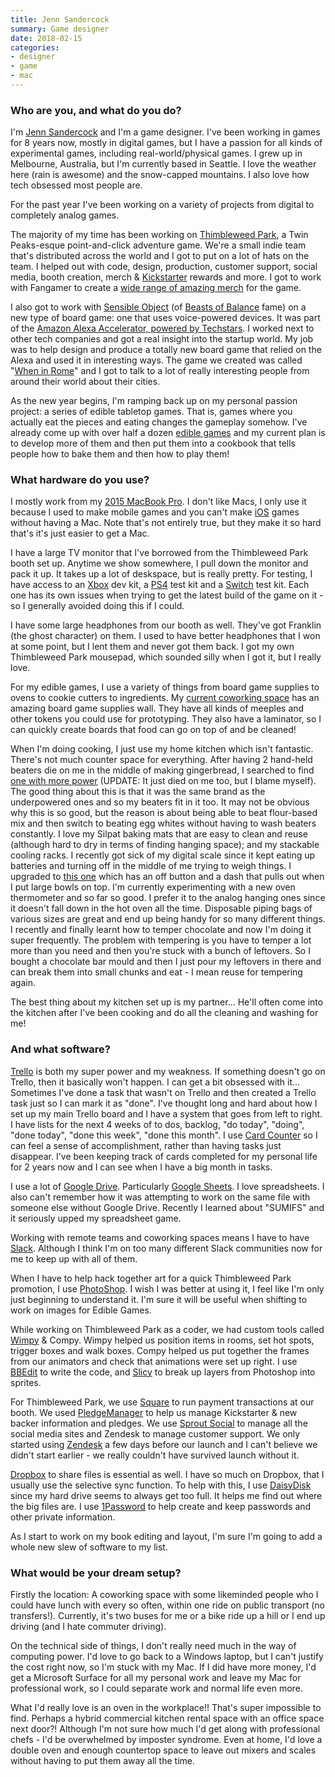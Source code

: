 ```yaml
---
title: Jenn Sandercock
summary: Game designer
date: 2018-02-15
categories:
- designer
- game
- mac
---
```


### Who are you, and what do you do?

I'm [Jenn Sandercock](http://jennsand.com/ "Jenn's website.") and I'm a game designer. I've been working in games for 8 years now, mostly in digital games, but I have a passion for all kinds of experimental games, including real-world/physical games. I grew up in Melbourne, Australia, but I'm currently based in Seattle. I love the weather here (rain is awesome) and the snow-capped mountains. I also love how tech obsessed most people are.

For the past year I've been working on a variety of projects from digital to completely analog games.

The majority of my time has been working on [Thimbleweed Park][thimbleweed-park], a Twin Peaks-esque point-and-click adventure game. We're a small indie team that's distributed across the world and I got to put on a lot of hats on the team. I helped out with code, design, production, customer support, social media, booth creation, merch & [Kickstarter][] rewards and more. I got to work with Fangamer to create a [wide range of amazing merch](https://www.fangamer.com/collections/thimbleweed-park "The Thimbleweed Park merch on FanGamer.") for the game.

I also got to work with [Sensible Object](http://sensibleobject.com/ "A connected tech game company.") (of [Beasts of Balance][beasts-of-balance] fame) on a new type of board game: one that uses voice-powered devices. It was part of the [Amazon Alexa Accelerator, powered by Techstars](https://www.techstars.com/programs/alexa-program/ "An accelerator for voice-powered projects."). I worked next to other tech companies and got a real insight into the startup world. My job was to help design and produce a totally new board game that relied on the Alexa and used it in interesting ways. The game we created was called "[When in Rome][when-in-rome]" and I got to talk to a lot of really interesting people from around their world about their cities.

As the new year begins, I'm ramping back up on my personal passion project: a series of edible tabletop games. That is, games where you actually eat the pieces and eating changes the gameplay somehow. I've already come up with over half a dozen [edible games](http://jennsand.com/edibleGames/overview.php "Jenn's edible games.") and my current plan is to develop more of them and then put them into a cookbook that tells people how to bake them and then how to play them!

### What hardware do you use?

I mostly work from my [2015 MacBook Pro][macbook-pro]. I don't like Macs, I only use it because I used to make mobile games and you can't make [iOS][] games without having a Mac. Note that's not entirely true, but they make it so hard that's it's just easier to get a Mac.

I have a large TV monitor that I've borrowed from the Thimbleweed Park booth set up. Anytime we show somewhere, I pull down the monitor and pack it up. It takes up a lot of deskspace, but is really pretty. For testing, I have access to an [Xbox][xbox-one] dev kit, a [PS4][] test kit and a [Switch][switch.2] test kit. Each one has its own issues when trying to get the latest build of the game on it - so I generally avoided doing this if I could.

I have some large headphones from our booth as well. They've got Franklin (the ghost character) on them. I used to have better headphones that I won at some point, but I lent them and never got them back. I got my own Thimbleweed Park mousepad, which sounded silly when I got it, but I really love.

For my edible games, I use a variety of things from board game supplies to ovens to cookie cutters to ingredients. My [current coworking space](http://www.plugandplaynw.com/ "A coworking space in Seattle.") has an amazing board game supplies wall. They have all kinds of meeples and other tokens you could use for prototyping. They also have a laminator, so I can quickly create boards that food can go on top of and be cleaned!

When I'm doing cooking, I just use my home kitchen which isn't fantastic. There's not much counter space for everything. After having 2 hand-held beaters die on me in the middle of making gingerbread, I searched to find [one with more power][6-speed-classic-hand-mixer] (UPDATE: It just died on me too, but I blame myself). The good thing about this is that it was the same brand as the underpowered ones and so my beaters fit in it too. It may not be obvious why this is so good, but the reason is about being able to beat flour-based mix and then switch to beating egg whites without having to wash beaters constantly. I love my Silpat baking mats that are easy to clean and reuse (although hard to dry in terms of finding hanging space); and my stackable cooling racks. I recently got sick of my digital scale since it kept eating up batteries and turning off in the middle of me trying to weigh things. I upgraded to [this one][good-grips-stainless-steel-food-scale-11lbs] which has an off button and a dash that pulls out when I put large bowls on top. I'm currently experimenting with a new oven thermometer and so far so good. I prefer it to the analog hanging ones since it doesn't fall down in the hot oven all the time. Disposable piping bags of various sizes are great and end up being handy for so many different things. I recently and finally learnt how to temper chocolate and now I'm doing it super frequently. The problem with tempering is you have to temper a lot more than you need and then you're stuck with a bunch of leftovers. So I bought a chocolate bar mould and then I just pour my leftovers in there and can break them into small chunks and eat - I mean reuse for tempering again.

The best thing about my kitchen set up is my partner... He'll often come into the kitchen after I've been cooking and do all the cleaning and washing for me!

### And what software?

[Trello][] is both my super power and my weakness. If something doesn't go on Trello, then it basically won't happen. I can get a bit obsessed with it... Sometimes I've done a task that wasn't on Trello and then created a Trello task just so I can mark it as "done". I've thought long and hard about how I set up my main Trello board and I have a system that goes from left to right. I have lists for the next 4 weeks of to dos, backlog, "do today", "doing", "done today", "done this week", "done this month". I use [Card Counter][card-counter-for-trello] so I can feel a sense of accomplishment, rather than having tasks just disappear. I've been keeping track of cards completed for my personal life for 2 years now and I can see when I have a big month in tasks.

I use a lot of [Google Drive][google-drive]. Particularly [Google Sheets][google-sheets]. I love spreadsheets. I also can't remember how it was attempting to work on the same file with someone else without Google Drive. Recently I learned about "SUMIFS" and it seriously upped my spreadsheet game.

Working with remote teams and coworking spaces means I have to have [Slack][]. Although I think I'm on too many different Slack communities now for me to keep up with all of them.

When I have to help hack together art for a quick Thimbleweed Park promotion, I use [PhotoShop][]. I wish I was better at using it, I feel like I'm only just beginning to understand it. I'm sure it will be useful when shifting to work on images for Edible Games.

While working on Thimbleweed Park as a coder, we had custom tools called [Wimpy](https://blog.thimbleweedpark.com/wimpy "A post about Thimbleweed Park's level editor.") & Compy. Wimpy helped us position items in rooms, set hot spots, trigger boxes and walk boxes. Compy helped us put together the frames from our animators and check that animations were set up right. I use [BBEdit][] to write the code, and [Slicy][] to break up layers from Photoshop into sprites.

For Thimbleweed Park, we use [Square][] to run payment transactions at our booth. We used [PledgeManager][] to help us manage Kickstarter & new backer information and pledges. We use [Sprout Social][sprout-social] to manage all the social media sites and Zendesk to manage customer support. We only started using [Zendesk][] a few days before our launch and I can't believe we didn't start earlier - we really couldn't have survived launch without it.

[Dropbox][] to share files is essential as well. I have so much on Dropbox, that I usually use the selective sync function. To help with this, I use [DaisyDisk][] since my hard drive seems to always get too full. It helps me find out where the big files are. I use [1Password][] to help create and keep passwords and other private information.

As I start to work on my book editing and layout, I'm sure I'm going to add a whole new slew of software to my list.

### What would be your dream setup?

Firstly the location: A coworking space with some likeminded people who I could have lunch with every so often, within one ride on public transport (no transfers!). Currently, it's two buses for me or a bike ride up a hill or I end up driving (and I hate commuter driving).

On the technical side of things, I don't really need much in the way of computing power. I'd love to go back to a Windows laptop, but I can't justify the cost right now, so I'm stuck with my Mac. If I did have more money, I'd get a Microsoft Surface for all my personal work and leave my Mac for professional work, so I could separate work and normal life even more.

What I'd really love is an oven in the workplace!! That's super impossible to find. Perhaps a hybrid commercial kitchen rental space with an office space next door?! Although I'm not sure how much I'd get along with professional chefs - I'd be overwhelmed by imposter syndrome. Even at home, I'd love a double oven and enough countertop space to leave out mixers and scales without having to put them away all the time.

[1password]: https://1password.com "Password management software for Mac OS X."
[6-speed-classic-hand-mixer]: https://www.amazon.com/gp/product/B00N3L2AN8/ "A hand mixer."
[bbedit]: http://www.barebones.com/products/bbedit/ "A text editor for the Mac."
[beasts-of-balance]: https://beastsofbalance.com/ "A physical and digital tower stacking game."
[card-counter-for-trello]: https://chrome.google.com/webstore/detail/original-card-counter-for/ggamggchfpnmhmkeicjgpedgjcllcefp "A Chrome extension to show the number of cards in Trello lists."
[daisydisk]: https://daisydiskapp.com/ "Mac software for visualising disk usage."
[dropbox]: https://www.dropbox.com/ "Online syncing and storage."
[good-grips-stainless-steel-food-scale-11lbs]: https://www.amazon.com/gp/product/B000WJMTNA/ "A food scale."
[google-drive]: https://drive.google.com/ "A cloud storage service."
[google-sheets]: https://www.google.com/sheets/about/ "Online spreadsheet software."
[ios]: https://www.apple.com/ios/ios-10/ "A mobile operating system."
[kickstarter]: https://www.kickstarter.com/ "A service for crowdfunding projects."
[macbook-pro]: https://www.apple.com/macbook-pro/ "A laptop."
[photoshop]: https://www.adobe.com/products/photoshop.html "A bitmap image editor."
[pledgemanager]: https://www.pledgemanager.com/ "A service for managing a crowdfunded project."
[ps4]: http://us.playstation.com/ps4/index.htm "A shiny gaming console from Sony."
[slack]: https://slack.com/ "A collaboration service."
[slicy]: https://macrabbit.com/slicy/ "A Mac tool for slicing Photoshop files."
[sprout-social]: https://sproutsocial.com/ "A service for managing a company's social media."
[square]: https://squareup.com/ "A software and hardware solution for processing credit cards."
[switch.2]: https://www.nintendo.com/switch/ "A gaming console."
[thimbleweed-park]: https://thimbleweedpark.com/ "A point-and-click adventure game."
[trello]: https://trello.com/ "A project management service."
[when-in-rome]: http://voiceoriginals.com/wheninrome/ "A voice-powered travel trivia game."
[xbox-one]: https://www.xbox.com/en-US/xbox-one/meet-xbox-one "A video game console."
[zendesk]: https://www.zendesk.com/ "A customer service service."
